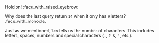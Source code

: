 Hold on! :face_with_raised_eyebrow:

Why does the last query return `14` when it only has `9` letters? :face_with_monocle:

Just as we mentioned, `len` tells us the number of characters. This includes letters, spaces, numbers and special characters (`.`, `?`, `&`, `'`, etc.).